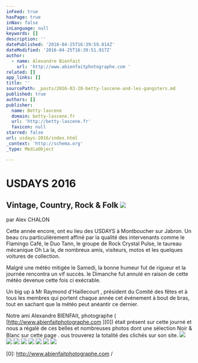 ```yaml
---
inFeed: true
hasPage: true
inNav: false
inLanguage: null
keywords: []
description: ''
datePublished: '2016-04-25T16:39:59.814Z'
dateModified: '2016-04-25T16:39:51.917Z'
author:
  - name: Alexandre Bienfait
    url: 'http://www.abienfaitphotographe.com '
related: []
app_links: []
title: ''
sourcePath: _posts/2016-03-28-betty-lascene-and-les-gangsters.md
published: true
authors: []
publisher:
  name: Betty-lascene
  domain: betty-lascene.fr
  url: 'http://betty-lascene.fr'
  favicon: null
starred: false
url: usdays-2016/index.html
_context: 'http://schema.org'
_type: MediaObject

---
```

# USDAYS 2016

## Vintage, Country, Rock & Folk ![](https://the-grid-user-content.s3-us-west-2.amazonaws.com/60a9c944-7304-49d6-b217-525db6b4f608.jpg)

par Alex CHALON

Cette année encore, ont eu lieu des USDAYS à Montboucher sur Jabron. Un beau cru particulièrement affiné par la qualité des intervenants comme le Flamingo Café, le Duo Tann, le groupe de Rock Crystal Pulse, le taureau mécanique Oh La la, de nombreux amis, visiteurs, motos et les quelques voitures de collection.

Malgré une météo mitigée le Samedi, la bonne humeur fut de rigueur et la journée rencontra un vif succès. le Dimanche fut annulé en raison de cette météo devenue cette fois ci exécrable.

Un big up à Mr Raymond d'Haillecourt , président du Comité des fêtes et à tous les membres qui portent chaque année cet événement à bout de bras, tout en sachant que la météo peut anéantir ce dernier.

Notre ami Alexandre BIENFAIt, photographe ( [http://www.abienfaitphotographe.com ][0]) était présent sur cette journé et nous a régalé de ces belles et nombreuses photos dont une sélection Noir & Blanc sur cette page . ous trouverez la totalité des clichés sur son site.
![](https://the-grid-user-content.s3-us-west-2.amazonaws.com/f156cefd-da97-4145-8a55-8f455a1fc10c.jpg)
![](https://the-grid-user-content.s3-us-west-2.amazonaws.com/b07092bd-a581-453d-b1b7-e3d4a56888d9.jpg)
![](https://the-grid-user-content.s3-us-west-2.amazonaws.com/d4d1491b-034d-43aa-af6c-76dfe633cdaa.jpg)
![](https://the-grid-user-content.s3-us-west-2.amazonaws.com/6e08ab6a-ad8f-4f7c-b5fd-2d6122d90a9c.jpg)
![](https://the-grid-user-content.s3-us-west-2.amazonaws.com/3435605c-d6fb-42cf-b61f-e9b5664aabc9.jpg)
![](https://the-grid-user-content.s3-us-west-2.amazonaws.com/da79b571-1a01-48bd-8294-356d9bd09a4b.jpg)
![](https://the-grid-user-content.s3-us-west-2.amazonaws.com/29ac2df7-986d-4fae-87f9-d32222a0f5ca.jpg)
![](https://the-grid-user-content.s3-us-west-2.amazonaws.com/09e604ec-5604-42dc-a525-f217c4cb653f.jpg)

[0]: http://www.abienfaitphotographe.com /